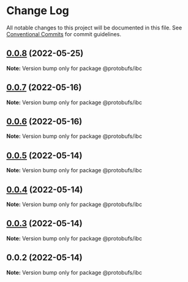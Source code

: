 # Change Log

All notable changes to this project will be documented in this file.
See [Conventional Commits](https://conventionalcommits.org) for commit guidelines.

## [0.0.8](https://github.com/cosmology-finance/proto-registry/compare/@protobufs/ibc@0.0.7...@protobufs/ibc@0.0.8) (2022-05-25)

**Note:** Version bump only for package @protobufs/ibc





## [0.0.7](https://github.com/cosmology-finance/proto-registry/compare/@protobufs/ibc@0.0.6...@protobufs/ibc@0.0.7) (2022-05-16)

**Note:** Version bump only for package @protobufs/ibc





## [0.0.6](https://github.com/cosmology-finance/proto-registry/compare/@protobufs/ibc@0.0.5...@protobufs/ibc@0.0.6) (2022-05-16)

**Note:** Version bump only for package @protobufs/ibc





## [0.0.5](https://github.com/cosmology-finance/proto-registry/compare/@protobufs/ibc@0.0.4...@protobufs/ibc@0.0.5) (2022-05-14)

**Note:** Version bump only for package @protobufs/ibc





## [0.0.4](https://github.com/cosmology-finance/proto-registry/compare/@protobufs/ibc@0.0.3...@protobufs/ibc@0.0.4) (2022-05-14)

**Note:** Version bump only for package @protobufs/ibc





## [0.0.3](https://github.com/cosmology-finance/proto-registry/compare/@protobufs/ibc@0.0.2...@protobufs/ibc@0.0.3) (2022-05-14)

**Note:** Version bump only for package @protobufs/ibc





## 0.0.2 (2022-05-14)

**Note:** Version bump only for package @protobufs/ibc
